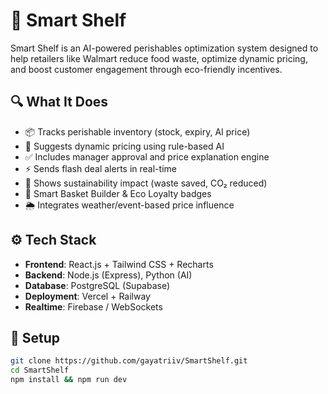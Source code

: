 # 🛒 Smart Shelf 

Smart Shelf is an AI-powered perishables optimization system designed to help retailers like Walmart reduce food waste, optimize dynamic pricing, and boost customer engagement through eco-friendly incentives.

## 🔍 What It Does
- 📦 Tracks perishable inventory (stock, expiry, AI price)
- 🧠 Suggests dynamic pricing using rule-based AI
- ✅ Includes manager approval and price explanation engine
- ⚡ Sends flash deal alerts in real-time
- 🌱 Shows sustainability impact (waste saved, CO₂ reduced)
- 🛒 Smart Basket Builder & Eco Loyalty badges
- 🌦 Integrates weather/event-based price influence

## ⚙️ Tech Stack
- **Frontend**: React.js + Tailwind CSS + Recharts
- **Backend**: Node.js (Express), Python (AI)
- **Database**: PostgreSQL (Supabase)
- **Deployment**: Vercel + Railway
- **Realtime**: Firebase / WebSockets

## 🚀 Setup
```bash
git clone https://github.com/gayatriiv/SmartShelf.git
cd SmartShelf
npm install && npm run dev

